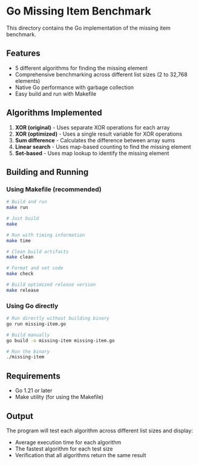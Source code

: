 # Go Missing Item Benchmark

This directory contains the Go implementation of the missing item benchmark.

## Features

- 5 different algorithms for finding the missing element
- Comprehensive benchmarking across different list sizes (2 to 32,768 elements)
- Native Go performance with garbage collection
- Easy build and run with Makefile

## Algorithms Implemented

1. **XOR (original)** - Uses separate XOR operations for each array
2. **XOR (optimized)** - Uses a single result variable for XOR operations
3. **Sum difference** - Calculates the difference between array sums
4. **Linear search** - Uses map-based counting to find the missing element
5. **Set-based** - Uses map lookup to identify the missing element

## Building and Running

### Using Makefile (recommended)
```bash
# Build and run
make run

# Just build
make

# Run with timing information
make time

# Clean build artifacts
make clean

# Format and vet code
make check

# Build optimized release version
make release
```

### Using Go directly
```bash
# Run directly without building binary
go run missing-item.go

# Build manually
go build -o missing-item missing-item.go

# Run the binary
./missing-item
```

## Requirements

- Go 1.21 or later
- Make utility (for using the Makefile)

## Output

The program will test each algorithm across different list sizes and display:
- Average execution time for each algorithm
- The fastest algorithm for each test size
- Verification that all algorithms return the same result